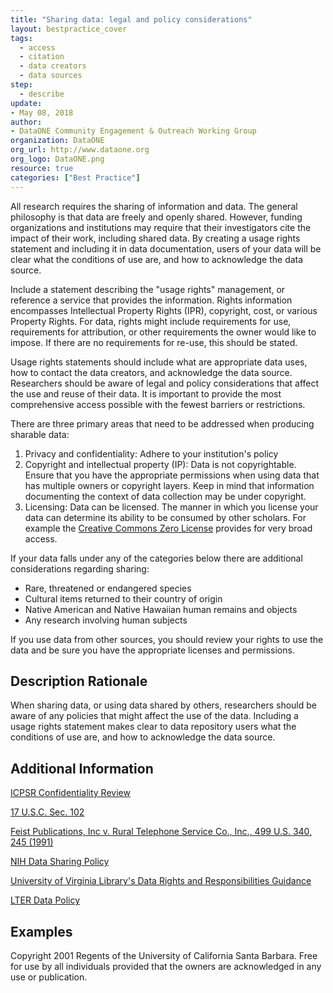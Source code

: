 ```yaml
---
title: "Sharing data: legal and policy considerations"
layout: bestpractice_cover
tags:
  - access
  - citation
  - data creators
  - data sources
step:
  - describe
update:
- May 08, 2018
author:
- DataONE Community Engagement & Outreach Working Group
organization: DataONE
org_url: http://www.dataone.org
org_logo: DataONE.png
resource: true
categories: ["Best Practice"]
---
```



All research requires the sharing of information and data. The general philosophy is that data are freely and openly shared. However, funding organizations and institutions may require that their investigators cite the impact of their work, including shared data. By creating a usage rights statement and including it in data documentation, users of your data will be clear what the conditions of use are, and how to acknowledge the data source.

Include a statement describing the "usage rights" management, or reference a service that provides the information. Rights information encompasses Intellectual Property Rights (IPR), copyright, cost, or various Property Rights. For data, rights might include requirements for use, requirements for attribution, or other requirements the owner would like to impose. If there are no requirements for re-use, this should be stated.

Usage rights statements should include what are appropriate data uses, how to contact the data creators, and acknowledge the data source. Researchers should be aware of legal and policy considerations that affect the use and reuse of their data. It is important to provide the most comprehensive access possible with the fewest barriers or restrictions.

There are three primary areas that need to be addressed when producing sharable data:

1. Privacy and confidentiality: Adhere to your institution's policy
2. Copyright and intellectual property (IP): Data is not copyrightable. Ensure that you have the appropriate permissions when using data that has multiple owners or copyright layers. Keep in mind that information documenting the context of data collection may be under copyright.
3. Licensing: Data can be licensed. The manner in which you license your data can determine its ability to be consumed by other scholars. For example the [Creative Commons Zero License](https://creativecommons.org/choose/zero/) provides for very broad access.

If your data falls under any of the categories below there are additional considerations regarding sharing:

- Rare, threatened or endangered species
- Cultural items returned to their country of origin
- Native American and Native Hawaiian human remains and objects
- Any research involving human subjects

If you use data from other sources, you should review your rights to use the data and be sure you have the appropriate licenses and permissions.

## Description Rationale

When sharing data, or using data shared by others, researchers should be aware of any policies that might affect the use of the data. Including a usage rights statement makes clear to data repository users what the conditions of use are, and how to acknowledge the data source.

## Additional Information

[ICPSR Confidentiality Review](https://www.icpsr.umich.edu/icpsrweb/content/datamanagement/confidentiality/)

[17 U.S.C. Sec. 102](https://www.copyright.gov/title17/92chap1.html#102)

[Feist Publications, Inc v. Rural Telephone Service Co., Inc., 499 U.S. 340, 245 (1991)](https://en.wikipedia.org/wiki/Feist_Publications,_Inc._v._Rural_Telephone_Service_Co.)

[NIH Data Sharing Policy](https://grants.nih.gov/grants/policy/data_sharing/)

[University of Virginia Library's Data Rights and Responsibilities Guidance](http://www2.lib.virginia.edu/brown/data/Data_Rights_and_Responsibilities_Guidance.pdf)

[LTER Data Policy](https://lternet.edu/data-access-policy/)

## Examples

Copyright 2001 Regents of the University of California Santa Barbara. Free for use by all individuals provided that the owners are acknowledged in any use or publication.
